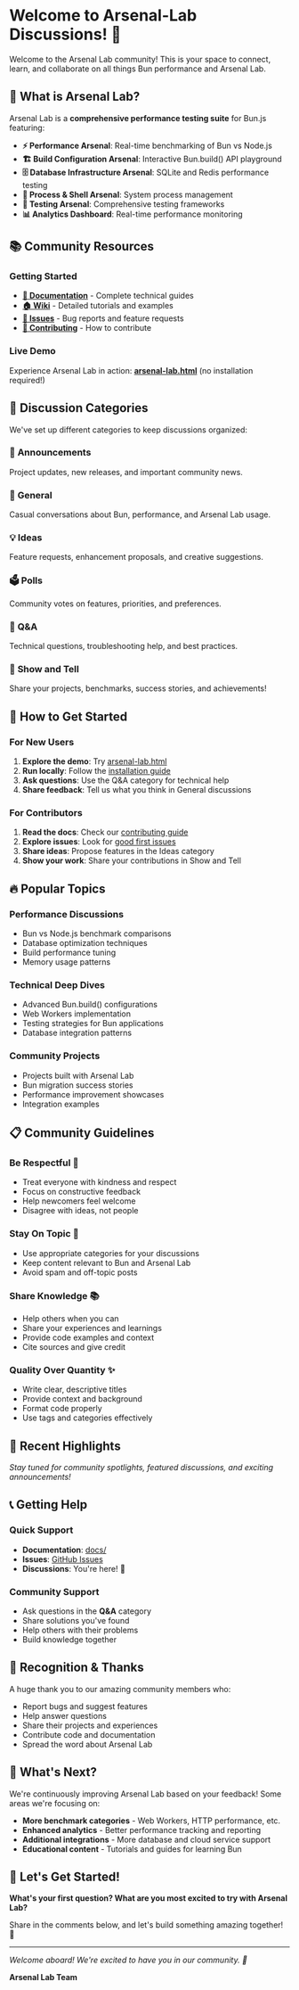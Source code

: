 # Welcome to Arsenal-Lab Discussions! 🎉

Welcome to the Arsenal Lab community! This is your space to connect, learn, and collaborate on all things Bun performance and Arsenal Lab.

## 🚀 What is Arsenal Lab?

Arsenal Lab is a **comprehensive performance testing suite** for Bun.js featuring:

- **⚡ Performance Arsenal**: Real-time benchmarking of Bun vs Node.js
- **🏗️ Build Configuration Arsenal**: Interactive Bun.build() API playground
- **🗄️ Database Infrastructure Arsenal**: SQLite and Redis performance testing
- **🔧 Process & Shell Arsenal**: System process management
- **🧪 Testing Arsenal**: Comprehensive testing frameworks
- **📊 Analytics Dashboard**: Real-time performance monitoring

## 📚 Community Resources

### Getting Started
- **[📖 Documentation](https://github.com/brendadeeznuts1111/Arsenal-Lab/blob/main/docs/)** - Complete technical guides
- **[🏠 Wiki](https://github.com/brendadeeznuts1111/Arsenal-Lab/wiki)** - Detailed tutorials and examples
- **[🐛 Issues](https://github.com/brendadeeznuts1111/Arsenal-Lab/issues)** - Bug reports and feature requests
- **[📝 Contributing](https://github.com/brendadeeznuts1111/Arsenal-Lab/blob/main/CONTRIBUTING.md)** - How to contribute

### Live Demo
Experience Arsenal Lab in action: **[arsenal-lab.html](https://github.com/brendadeeznuts1111/Arsenal-Lab/blob/main/public/arsenal-lab.html)** (no installation required!)

## 💬 Discussion Categories

We've set up different categories to keep discussions organized:

### 📣 **Announcements**
Project updates, new releases, and important community news.

### 💬 **General**
Casual conversations about Bun, performance, and Arsenal Lab usage.

### 💡 **Ideas**
Feature requests, enhancement proposals, and creative suggestions.

### 🗳️ **Polls**
Community votes on features, priorities, and preferences.

### 🙏 **Q&A**
Technical questions, troubleshooting help, and best practices.

### 🙌 **Show and Tell**
Share your projects, benchmarks, success stories, and achievements!

## 🎯 How to Get Started

### For New Users
1. **Explore the demo**: Try [arsenal-lab.html](https://github.com/brendadeeznuts1111/Arsenal-Lab/blob/main/public/arsenal-lab.html)
2. **Run locally**: Follow the [installation guide](https://github.com/brendadeeznuts1111/Arsenal-Lab#-installation)
3. **Ask questions**: Use the Q&A category for technical help
4. **Share feedback**: Tell us what you think in General discussions

### For Contributors
1. **Read the docs**: Check our [contributing guide](https://github.com/brendadeeznuts1111/Arsenal-Lab/blob/main/CONTRIBUTING.md)
2. **Explore issues**: Look for [good first issues](https://github.com/brendadeeznuts1111/Arsenal-Lab/issues?q=is%3Aopen+is%3Aissue+label%3A%22good+first+issue%22)
3. **Share ideas**: Propose features in the Ideas category
4. **Show your work**: Share your contributions in Show and Tell

## 🔥 Popular Topics

### Performance Discussions
- Bun vs Node.js benchmark comparisons
- Database optimization techniques
- Build performance tuning
- Memory usage patterns

### Technical Deep Dives
- Advanced Bun.build() configurations
- Web Workers implementation
- Testing strategies for Bun applications
- Database integration patterns

### Community Projects
- Projects built with Arsenal Lab
- Bun migration success stories
- Performance improvement showcases
- Integration examples

## 📋 Community Guidelines

### Be Respectful 🤝
- Treat everyone with kindness and respect
- Focus on constructive feedback
- Help newcomers feel welcome
- Disagree with ideas, not people

### Stay On Topic 🎯
- Use appropriate categories for your discussions
- Keep content relevant to Bun and Arsenal Lab
- Avoid spam and off-topic posts

### Share Knowledge 📚
- Help others when you can
- Share your experiences and learnings
- Provide code examples and context
- Cite sources and give credit

### Quality Over Quantity ✨
- Write clear, descriptive titles
- Provide context and background
- Format code properly
- Use tags and categories effectively

## 🎉 Recent Highlights

*Stay tuned for community spotlights, featured discussions, and exciting announcements!*

## 📞 Getting Help

### Quick Support
- **Documentation**: [docs/](https://github.com/brendadeeznuts1111/Arsenal-Lab/blob/main/docs/)
- **Issues**: [GitHub Issues](https://github.com/brendadeeznuts1111/Arsenal-Lab/issues)
- **Discussions**: You're here! 💬

### Community Support
- Ask questions in the **Q&A** category
- Share solutions you've found
- Help others with their problems
- Build knowledge together

## 🌟 Recognition & Thanks

A huge thank you to our amazing community members who:
- Report bugs and suggest features
- Help answer questions
- Share their projects and experiences
- Contribute code and documentation
- Spread the word about Arsenal Lab

## 🚀 What's Next?

We're continuously improving Arsenal Lab based on your feedback! Some areas we're focusing on:

- **More benchmark categories** - Web Workers, HTTP performance, etc.
- **Enhanced analytics** - Better performance tracking and reporting
- **Additional integrations** - More database and cloud service support
- **Educational content** - Tutorials and guides for learning Bun

## 💬 Let's Get Started!

**What's your first question? What are you most excited to try with Arsenal Lab?**

Share in the comments below, and let's build something amazing together! 🚀

---

*Welcome aboard! We're excited to have you in our community. 🌟*

**Arsenal Lab Team**
